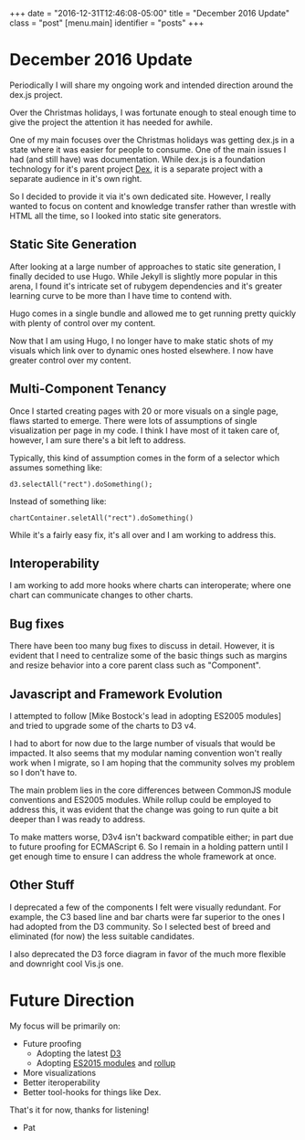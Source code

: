 +++
date = "2016-12-31T12:46:08-05:00"
title = "December 2016 Update"
class = "post"
[menu.main]
  identifier = "posts"
+++

# December 2016 Update

Periodically I will share my ongoing work and intended direction
around the dex.js project.

Over the Christmas holidays, I was fortunate enough to steal enough
time to give the project the attention it has needed for awhile.

One of my main focuses over the Christmas holidays was getting dex.js in a
state where it was easier for people to consume.  One of the main issues I
had (and still have) was documentation.  While dex.js is a foundation
technology for it's parent project [Dex](http://dexvis.net/), it is a
separate project with a separate audience in it's own right.

So I decided to provide it via it's own dedicated site.  However, I really
wanted to focus on content and knowledge transfer rather than wrestle with
HTML all the time, so I looked into static site generators.

## Static Site Generation

After looking at a large number of approaches to static site generation,
I finally decided to use Hugo.  While Jekyll is slightly more popular in
this arena, I found it's intricate set of rubygem dependencies and it's
greater learning curve to be more than I have time to contend with.

Hugo comes in a single bundle and allowed me to get running pretty
quickly with plenty of control over my content.

Now that I am using Hugo, I no longer have to make static shots of my
visuals which link over to dynamic ones hosted elsewhere.  I now have
greater control over my content.

## Multi-Component Tenancy

Once I started creating pages with 20 or more visuals on a single page, 
flaws started to emerge.  There were lots of assumptions of single
visualization per page in my code.  I think I have most of it taken care
of, however, I am sure there's a bit left to address.

Typically, this kind of assumption comes in the form of a selector which
assumes something like:

 `d3.selectAll("rect").doSomething();`

Instead of something like:

 `chartContainer.seletAll("rect").doSomething()`
 
While it's a fairly easy fix, it's all over and I am working to address this.

## Interoperability

I am working to add more hooks where charts can interoperate; where one chart
can communicate changes to other charts.

## Bug fixes

There have been too many bug fixes to discuss in detail.  However, it is
evident that I need to centralize some of the basic things such as margins
and resize behavior into a core parent class such as "Component".

## Javascript and Framework Evolution

I attempted to follow [Mike Bostock's lead in adopting ES2005 modules] and tried
to upgrade some of the charts to D3 v4.

I had to abort for now due to the large number of visuals that would be impacted.
It also seems that my modular naming convention won't really work when I migrate,
so I am hoping that the community solves my problem so I don't have to.

The main problem lies in the core differences between CommonJS module conventions
and ES2005 modules.  While rollup could be employed to address this, it was
evident that the change was going to run quite a bit deeper than I was ready to
address.

To make matters worse, D3v4 isn't backward compatible either; in part due to
future proofing for ECMAScript 6.  So I remain in a holding pattern until I
get enough time to ensure I can address the whole framework at once.

## Other Stuff

I deprecated a few of the components I felt were visually redundant.  For example,
the C3 based line and bar charts were far superior to the ones I had adopted
from the D3 community.  So I selected best of breed and eliminated (for now) the
less suitable candidates.

I also deprecated the D3 force diagram in favor of the much more flexible and
downright cool Vis.js one.

# Future Direction

My focus will be primarily on:

  * Future proofing
    * Adopting the latest [D3](https://d3js.org/)
    * Adopting [ES2015 modules](http://www.2ality.com/2014/09/es6-modules-final.html) and [rollup](http://rollupjs.org/)
  * More visualizations
  * Better iteroperability
  * Better tool-hooks for things like Dex.
  
That's it for now, thanks for listening!

- Pat